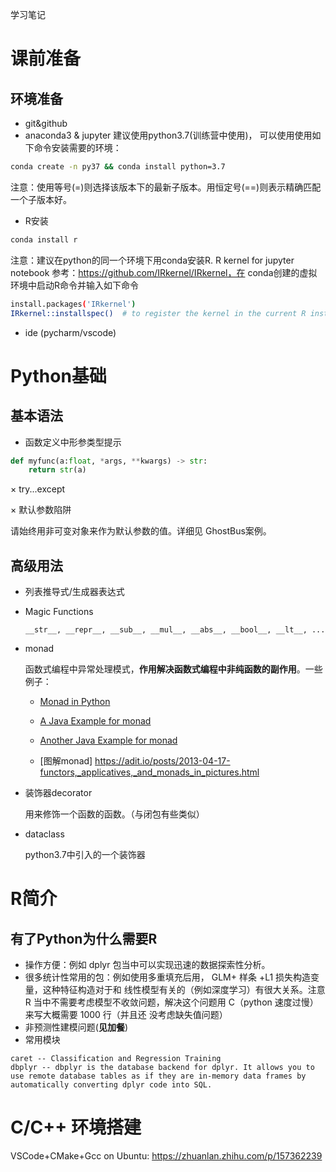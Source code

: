 学习笔记
# 课前准备
## 环境准备
* git&github 
* anaconda3 & jupyter
  建议使用python3.7(训练营中使用)， 可以使用使用如下命令安装需要的环境：
```bash
conda create -n py37 && conda install python=3.7 
```
注意：使用等号(=)则选择该版本下的最新子版本。用恒定号(==)则表示精确匹配一个子版本好。
* R安装
```bash
conda install r
```
注意：建议在python的同一个环境下用conda安装R.
R kernel for jupyter notebook
参考：https://github.com/IRkernel/IRkernel，在 conda创建的虚拟环境中启动R命令并输入如下命令
```bash
install.packages('IRkernel')
IRkernel::installspec()  # to register the kernel in the current R installation
```

* ide (pycharm/vscode)

# Python基础
## 基本语法
* 函数定义中形参类型提示
``` python
def myfunc(a:float, *args, **kwargs) -> str:
    return str(a)
```
× try...except

× 默认参数陷阱

  请始终用非可变对象来作为默认参数的值。详细见 GhostBus案例。

## 高级用法
* 列表推导式/生成器表达式
  
* Magic Functions
  ```
  __str__, __repr__, __sub__, __mul__, __abs__, __bool__, __lt__, ...
  ```
* monad
  
  函数式编程中异常处理模式，__作用解决函数式编程中非纯函数的副作用__。一些例子： 
  
  * [Monad in Python](https://pythoninformer.com/programming-techniques/functional-programming/monads/)
  
  * [A Java Example for monad](https://zhuanlan.zhihu.com/p/139239510)
  
  * [Another Java Example for monad](https://www.jdon.com/idea/java8-monad.html)
  
  * [图解monad] https://adit.io/posts/2013-04-17-functors,_applicatives,_and_monads_in_pictures.html
  
* 装饰器decorator

  用来修饰一个函数的函数。（与闭包有些类似）

* dataclass
  
  python3.7中引入的一个装饰器

# R简介
## 有了Python为什么需要R
* 操作方便：例如 dplyr 包当中可以实现迅速的数据探索性分析。
* 很多统计性常用的包：例如使用多重填充后用，
GLM+ 样条 +L1 损失构造变量，这种特征构造对于和
线性模型有关的（例如深度学习）有很大关系。注意
R 当中不需要考虑模型不收敛问题，解决这个问题用
C（python 速度过慢）来写大概需要 1000 行（并且还
没考虑缺失值问题）
* 非预测性建模问题(__见加餐__)  
* 常用模块
```
caret -- Classification and Regression Training
dbplyr -- dbplyr is the database backend for dplyr. It allows you to use remote database tables as if they are in-memory data frames by automatically converting dplyr code into SQL.
```

# C/C++ 环境搭建
VSCode+CMake+Gcc on Ubuntu: https://zhuanlan.zhihu.com/p/157362239
